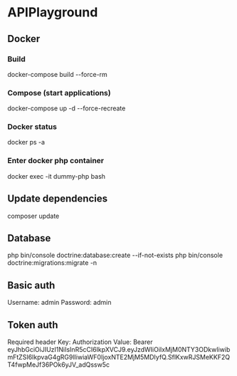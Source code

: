 # APIPlayground

## Docker
### Build
docker-compose build --force-rm

### Compose (start applications)
docker-compose up -d --force-recreate

### Docker status
docker ps -a

### Enter docker php container
docker exec -it dummy-php bash

## Update dependencies
composer update

## Database
php bin/console doctrine:database:create --if-not-exists 
php bin/console doctrine:migrations:migrate -n 

## Basic auth
Username: admin
Password: admin

## Token auth
Required header
Key: Authorization
Value: Bearer eyJhbGciOiJIUzI1NiIsInR5cCI6IkpXVCJ9.eyJzdWIiOiIxMjM0NTY3ODkwIiwibmFtZSI6IkpvaG4gRG9lIiwiaWF0IjoxNTE2MjM5MDIyfQ.SflKxwRJSMeKKF2QT4fwpMeJf36POk6yJV_adQssw5c